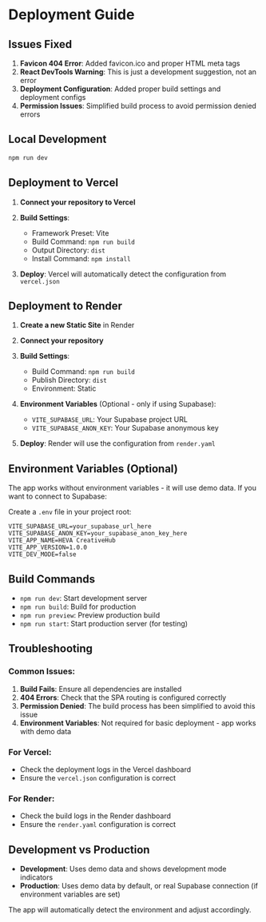 # Deployment Guide

## Issues Fixed

1. **Favicon 404 Error**: Added favicon.ico and proper HTML meta tags
2. **React DevTools Warning**: This is just a development suggestion, not an error
3. **Deployment Configuration**: Added proper build settings and deployment configs
4. **Permission Issues**: Simplified build process to avoid permission denied errors

## Local Development

```bash
npm run dev
```

## Deployment to Vercel

1. **Connect your repository to Vercel**
2. **Build Settings**:
   - Framework Preset: Vite
   - Build Command: `npm run build`
   - Output Directory: `dist`
   - Install Command: `npm install`

3. **Deploy**: Vercel will automatically detect the configuration from `vercel.json`

## Deployment to Render

1. **Create a new Static Site** in Render
2. **Connect your repository**
3. **Build Settings**:
   - Build Command: `npm run build`
   - Publish Directory: `dist`
   - Environment: Static

4. **Environment Variables** (Optional - only if using Supabase):
   - `VITE_SUPABASE_URL`: Your Supabase project URL
   - `VITE_SUPABASE_ANON_KEY`: Your Supabase anonymous key

5. **Deploy**: Render will use the configuration from `render.yaml`

## Environment Variables (Optional)

The app works without environment variables - it will use demo data. If you want to connect to Supabase:

Create a `.env` file in your project root:

```env
VITE_SUPABASE_URL=your_supabase_url_here
VITE_SUPABASE_ANON_KEY=your_supabase_anon_key_here
VITE_APP_NAME=HEVA CreativeHub
VITE_APP_VERSION=1.0.0
VITE_DEV_MODE=false
```

## Build Commands

- `npm run dev`: Start development server
- `npm run build`: Build for production
- `npm run preview`: Preview production build
- `npm run start`: Start production server (for testing)

## Troubleshooting

### Common Issues:

1. **Build Fails**: Ensure all dependencies are installed
2. **404 Errors**: Check that the SPA routing is configured correctly
3. **Permission Denied**: The build process has been simplified to avoid this issue
4. **Environment Variables**: Not required for basic deployment - app works with demo data

### For Vercel:
- Check the deployment logs in the Vercel dashboard
- Ensure the `vercel.json` configuration is correct

### For Render:
- Check the build logs in the Render dashboard
- Ensure the `render.yaml` configuration is correct

## Development vs Production

- **Development**: Uses demo data and shows development mode indicators
- **Production**: Uses demo data by default, or real Supabase connection (if environment variables are set)

The app will automatically detect the environment and adjust accordingly. 